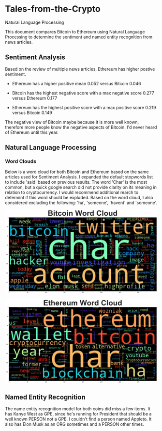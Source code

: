 # Tales-from-the-Crypto
Natural Language Processing

This document compares Bitcoin to Ethereum using Natural Language Processing to determine the sentiment and named entity recognition from news articles.

## Sentiment Analysis

Based on the review of multiple news articles, Ethereum has higher postive sentiment.

* Ethereum has a higher positive mean 0.052 versus Bitcoin 0.046

* Bitcoin has the highest negative score with a max negative score 0.277	 versus Ethereum 0.177

* Ethereum has the highest positive score with a max positive score 0.219 versus Bitcoin 0.149

The negative view of Bitcoin maybe because it is more well known, therefore more people know the negative aspects of Bitcoin. I'd never heard of Ethereum until this year.

## Natural Language Processing
### Word Clouds

Below is a word cloud for both Bitcoin and Ethereum based on the same articles used for Sentiment Analysis. I expanded the default stopwords list to include 'said' based on previous results. The word 'Char' is the most common, but a quick google search did not provide clarity on its meaning in relation to cryptocurrency. I would recommend additional rearch to determint if this word should be expluded. Based on the word cloud, I also considered excluding the following: 'ha', 'someone', 'havent' and 'someone'.

![btc-word-cloud.png](Images/Bitcoin_WordCloud.png)

![eth-word-cloud.png](Images/Ethereum_WordCloud.png)

## Named Entity Recognition

The name entity recognition model for both coins did miss a few items. It has Kanye West as GPE, since he's running for President that should be a well known PERSON not a GPE. I couldn't find a person named Appleto. It also has Elon Musk as an ORG sometimes and a PERSON other times.
